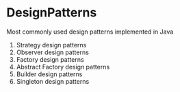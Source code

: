 # DesignPatterns
Most commonly used design patterns implemented in Java
1. Strategy design patterns
2. Observer design patterns
3. Factory design patterns
4. Abstract Factory design patterns
5. Builder design patterns
8. Singleton design patterns
